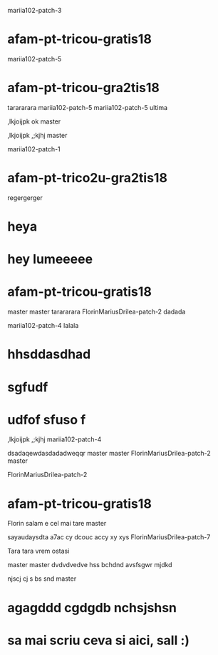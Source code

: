 mariia102-patch-3
# afam-pt-tricou-gratis18
 mariia102-patch-5
# afam-pt-tricou-gra2tis18
tarararara mariia102-patch-5
mariia102-patch-5
ultima

,lkjoijpk ok
master

,lkjoijpk
,;kjhj
 master

 mariia102-patch-1
# afam-pt-trico2u-gra2tis18











regergerger
# heya

# hey lumeeeee









# afam-pt-tricou-gratis18
master
master
tarararara
FlorinMariusDrilea-patch-2
dadada

 mariia102-patch-4
lalala








# hhsddasdhad 
# sgfudf 
# udfof sfuso f


,lkjoijpk
,;kjhj
 mariia102-patch-4

dsadaqewdasdadadweqqr master
master
FlorinMariusDrilea-patch-2
master


FlorinMariusDrilea-patch-2
# afam-pt-tricou-gratis18
Florin salam e cel mai tare
master

 sayaudaysdta a7ac cy dcouc accy xy xys
FlorinMariusDrilea-patch-7

Tara tara vrem ostasi

master
 master
 dvdvdvedve
 hss bchdnd avsfsgwr mjdkd

njscj cj s bs snd
master





# agagddd  cgdgdb nchsjshsn














# sa mai scriu ceva si aici, sall :)
